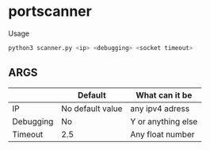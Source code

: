 # portscanner
Usage
```python
python3 scanner.py <ip> <debugging> <socket timeout>
```
## ARGS
|                |Default                        |What can it be               |
|----------------|-------------------------------|-----------------------------|
|IP              |No default value               |any ipv4 adress              |
|Debugging       |No                             |Y or anything else           |
|Timeout         |2.5                            |Any float number             |
